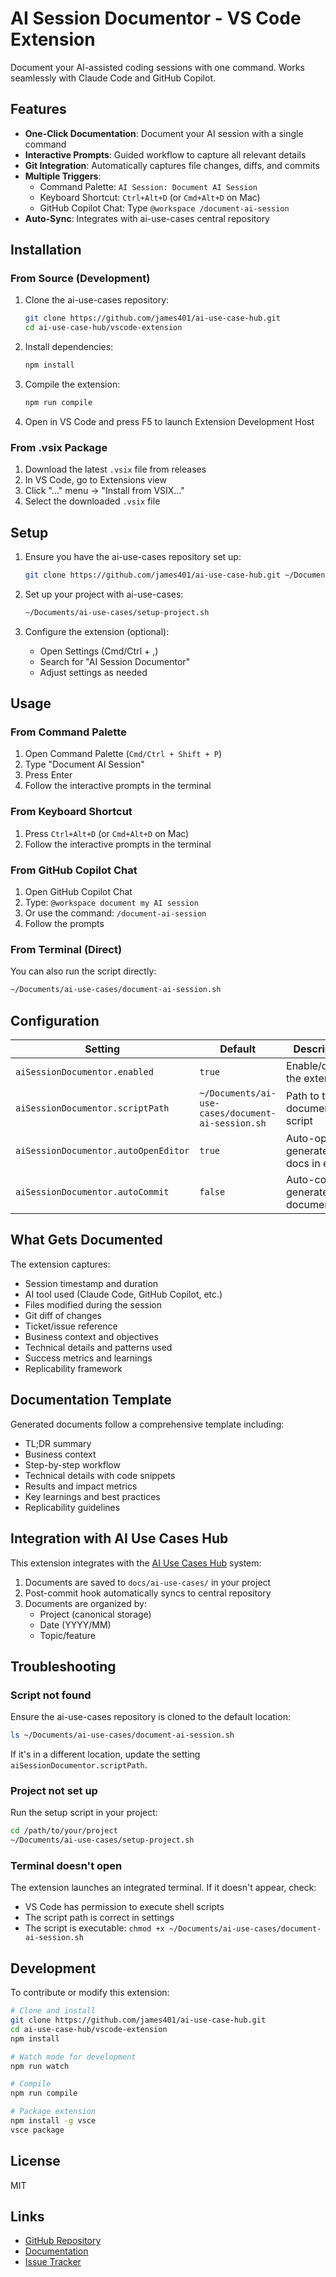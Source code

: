 # AI Session Documentor - VS Code Extension

Document your AI-assisted coding sessions with one command. Works seamlessly with Claude Code and GitHub Copilot.

## Features

- **One-Click Documentation**: Document your AI session with a single command
- **Interactive Prompts**: Guided workflow to capture all relevant details
- **Git Integration**: Automatically captures file changes, diffs, and commits
- **Multiple Triggers**:
  - Command Palette: `AI Session: Document AI Session`
  - Keyboard Shortcut: `Ctrl+Alt+D` (or `Cmd+Alt+D` on Mac)
  - GitHub Copilot Chat: Type `@workspace /document-ai-session`
- **Auto-Sync**: Integrates with ai-use-cases central repository

## Installation

### From Source (Development)

1. Clone the ai-use-cases repository:
   ```bash
   git clone https://github.com/james401/ai-use-case-hub.git
   cd ai-use-case-hub/vscode-extension
   ```

2. Install dependencies:
   ```bash
   npm install
   ```

3. Compile the extension:
   ```bash
   npm run compile
   ```

4. Open in VS Code and press F5 to launch Extension Development Host

### From .vsix Package

1. Download the latest `.vsix` file from releases
2. In VS Code, go to Extensions view
3. Click "..." menu → "Install from VSIX..."
4. Select the downloaded `.vsix` file

## Setup

1. Ensure you have the ai-use-cases repository set up:
   ```bash
   git clone https://github.com/james401/ai-use-case-hub.git ~/Documents/ai-use-cases
   ```

2. Set up your project with ai-use-cases:
   ```bash
   ~/Documents/ai-use-cases/setup-project.sh
   ```

3. Configure the extension (optional):
   - Open Settings (Cmd/Ctrl + ,)
   - Search for "AI Session Documentor"
   - Adjust settings as needed

## Usage

### From Command Palette

1. Open Command Palette (`Cmd/Ctrl + Shift + P`)
2. Type "Document AI Session"
3. Press Enter
4. Follow the interactive prompts in the terminal

### From Keyboard Shortcut

1. Press `Ctrl+Alt+D` (or `Cmd+Alt+D` on Mac)
2. Follow the interactive prompts in the terminal

### From GitHub Copilot Chat

1. Open GitHub Copilot Chat
2. Type: `@workspace document my AI session`
3. Or use the command: `/document-ai-session`
4. Follow the prompts

### From Terminal (Direct)

You can also run the script directly:
```bash
~/Documents/ai-use-cases/document-ai-session.sh
```

## Configuration

| Setting | Default | Description |
|---------|---------|-------------|
| `aiSessionDocumentor.enabled` | `true` | Enable/disable the extension |
| `aiSessionDocumentor.scriptPath` | `~/Documents/ai-use-cases/document-ai-session.sh` | Path to the documentation script |
| `aiSessionDocumentor.autoOpenEditor` | `true` | Auto-open generated docs in editor |
| `aiSessionDocumentor.autoCommit` | `false` | Auto-commit generated documentation |

## What Gets Documented

The extension captures:
- Session timestamp and duration
- AI tool used (Claude Code, GitHub Copilot, etc.)
- Files modified during the session
- Git diff of changes
- Ticket/issue reference
- Business context and objectives
- Technical details and patterns used
- Success metrics and learnings
- Replicability framework

## Documentation Template

Generated documents follow a comprehensive template including:
- TL;DR summary
- Business context
- Step-by-step workflow
- Technical details with code snippets
- Results and impact metrics
- Key learnings and best practices
- Replicability guidelines

## Integration with AI Use Cases Hub

This extension integrates with the [AI Use Cases Hub](https://github.com/james401/ai-use-case-hub) system:

1. Documents are saved to `docs/ai-use-cases/` in your project
2. Post-commit hook automatically syncs to central repository
3. Documents are organized by:
   - Project (canonical storage)
   - Date (YYYY/MM)
   - Topic/feature

## Troubleshooting

### Script not found

Ensure the ai-use-cases repository is cloned to the default location:
```bash
ls ~/Documents/ai-use-cases/document-ai-session.sh
```

If it's in a different location, update the setting `aiSessionDocumentor.scriptPath`.

### Project not set up

Run the setup script in your project:
```bash
cd /path/to/your/project
~/Documents/ai-use-cases/setup-project.sh
```

### Terminal doesn't open

The extension launches an integrated terminal. If it doesn't appear, check:
- VS Code has permission to execute shell scripts
- The script path is correct in settings
- The script is executable: `chmod +x ~/Documents/ai-use-cases/document-ai-session.sh`

## Development

To contribute or modify this extension:

```bash
# Clone and install
git clone https://github.com/james401/ai-use-case-hub.git
cd ai-use-case-hub/vscode-extension
npm install

# Watch mode for development
npm run watch

# Compile
npm run compile

# Package extension
npm install -g vsce
vsce package
```

## License

MIT

## Links

- [GitHub Repository](https://github.com/james401/ai-use-case-hub)
- [Documentation](https://github.com/james401/ai-use-case-hub/blob/main/README.md)
- [Issue Tracker](https://github.com/james401/ai-use-case-hub/issues)
